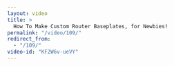 ```yaml
---
layout: video
title: >
  How To Make Custom Router Baseplates, for Newbies!
permalink: "/video/109/"
redirect_from:
  - "/109/"
video-id: "KF2W6v-ueVY"
---
```

